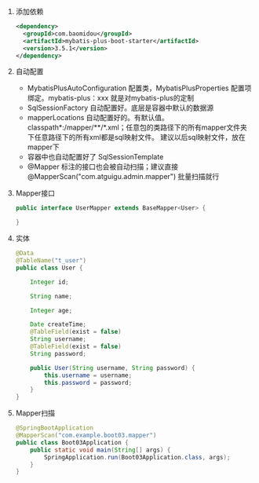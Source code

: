 1. 添加依赖

   ```xml
   <dependency>
     <groupId>com.baomidou</groupId>
     <artifactId>mybatis-plus-boot-starter</artifactId>
     <version>3.5.1</version>
   </dependency>
   ```

2. 自动配置

   - MybatisPlusAutoConfiguration 配置类，MybatisPlusProperties 配置项绑定。mybatis-plus：xxx 就是对mybatis-plus的定制
   - SqlSessionFactory 自动配置好。底层是容器中默认的数据源
   - mapperLocations 自动配置好的。有默认值。classpath\*:/mapper/\*\*/*.xml；任意包的类路径下的所有mapper文件夹下任意路径下的所有xml都是sql映射文件。  建议以后sql映射文件，放在 mapper下
   - 容器中也自动配置好了 SqlSessionTemplate
   - @Mapper 标注的接口也会被自动扫描；建议直接 @MapperScan("com.atguigu.admin.mapper") 批量扫描就行

3. Mapper接口

   ```java
   public interface UserMapper extends BaseMapper<User> {
   
   }
   ```

4. 实体

   ```java
   @Data
   @TableName("t_user")
   public class User {
   
       Integer id;
   
       String name;
   
       Integer age;
   
       Date createTime;
       @TableField(exist = false)
       String username;
       @TableField(exist = false)
       String password;
   
       public User(String username, String password) {
           this.username = username;
           this.password = password;
       }
   }
   ```

5. Mapper扫描

   ```java
   @SpringBootApplication
   @MapperScan("com.example.boot03.mapper")
   public class Boot03Application {
       public static void main(String[] args) {
           SpringApplication.run(Boot03Application.class, args);
       }
   }
   ```



